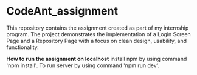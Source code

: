 # CodeAnt_assignment
This repository contains the assignment created as part of my internship program. The project demonstrates the implementation of a Login Screen Page and a Repository Page with a focus on clean design, usability, and functionality.

**How to run the assignment on localhost**
install npm by using command 'npm install'.
To run server by using command 'npm run dev'.

